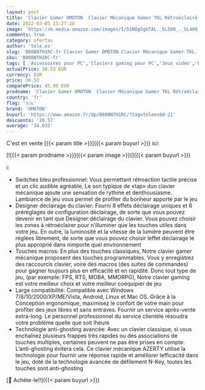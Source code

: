 ```yaml
---
layout: post
title: 'Clavier Gamer OMOTON  Clavier Mécanique Gamer TKL Rétroéclairé RGB-LED  Clavier Gaming AZERTY pour PS5  PS4  PC  Ordinateur  Blue Switches-100% Anti-ghosting-Raccourci Multimédias  Noir'
date: 2022-03-05 13:27:28
image: 'https://m.media-amazon.com/images/I/51NQgSgUTAL._SL500_._SL400_.jpg'
comments: true
category: ofertas
author: 'tole.es'
slug: 'B08BNTH1RC-fr Clavier Gamer OMOTON Clavier Mécanique Gamer TKL...'
sku: 'B08BNTH1RC-fr'
tags: [ 'Accessoires pour PC','Claviers gaming pour PC','Jeux vidéo','PC: Jeux et accessoires','omoton', ]
actualPrice: 36.53 EUR
currency: EUR
price: 36.53
comparePrice: 45.99 EUR
prodname: 'Clavier Gamer OMOTON  Clavier Mécanique Gamer TKL Rétroéclairé RGB-LED  Clavier Gaming AZERTY pour PS5  PS4  PC  Ordinateur  Blue Switches-100% Anti-ghosting-Raccourci Multimédias  Noir'
country: 'fr'
flag: '🇫🇷'
brand: 'OMOTON'
buyurl: 'https://www.amazon.fr/dp/B08BNTH1RC/?tag=tolees0d-21'
descuento: '20.57'
average: '34.835'
---
```


C'est en vente [{{< param title >}}]({{< param buyurl >}}) ici:

[![{{< param prodname >}}]({{< param image >}})]({{< param buyurl >}})

ℹ️:

- Switches bleu professionnel: Vous permettant rétroaction tactile précise et un clic audible agréable, Le son typique de «tap» dun clavier mécanique ajoute une sensation de rythme et denthousiasme. Lambiance de jeu vous permet de profiter du bonheur apporté par le jeu
- Designer déclairage du clavier: Fourni 8 effets déclairage uniques et 6 préréglages de configuration déclairage, de sorte que vous pouvez devenir en tant que Designer déclairage du clavier. Vous pouvez choisir les zones à rétroéclairer pour n’illuminer que les touches utiles dans votre jeu. En outre, la luminosité et la vitesse de la lumière peuvent être réglées librement, de sorte que vous pouvez choisir leffet déclairage le plus approprié dans nimporte quel environnement
- Touches macros: En plus des touches classiques, Notre clavier gamer mécanique proposent des touches programmables. Vous y enregistrez des raccourcis clavier, voire des macros (des suites de commandes) pour gagner toujours plus en efficacité et en rapidité. Donc tout type de jeu, (par exemple: FPS, RTS, MOBA, MMORPG), Notre clavier gaming est votre meilleur choix et votre meilleur coéquipier de jeu
- Large compatibilité: Compatible avec Windows 7/8/10/2000/XP/ME/Vista, Android, Linux et Mac OS. Grâce à la Conception ergonomique, maximisez le confort de votre main pour profiter des jeux libres et sans entraves. Fournir un service après-vente extra-long. Le personnel professionnel du service clientèle résoudra votre problème quelle que soit lheure
- Technologie anti-ghosting avancée: Avec un clavier classique, si vous enchaînez plusieurs frappes très rapides ou des associations de touches multiples, certaines peuvent ne pas être prises en compte. L’anti-ghosting évitera cela. Ce clavier mécanique AZERTY utilise la technologie pour fournir une réponse rapide et améliorer lefficacité dans le jeu, doté de la technologie avancée de défilement N-Key, toutes les touches sont anti-ghosting

[🛒 Achète-le!!]({{< param buyurl >}})
